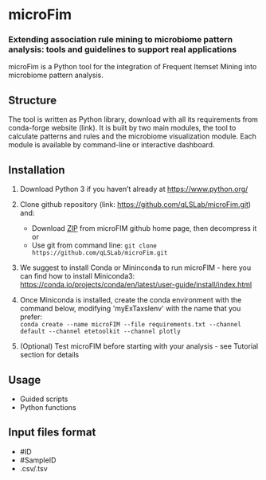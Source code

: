 # microFim
### Extending association rule mining to microbiome pattern analysis: tools and guidelines to support real applications
microFim is a Python tool for the integration of Frequent Itemset Mining into microbiome pattern analysis.

## Structure
The tool is written as Python library, download with all its requirements from conda-forge website (link). 
It is built by two main modules, the tool to calculate patterns and rules and the microbiome visualization module.
Each module is available by command-line or interactive dashboard.

## Installation
1. Download Python 3 if you haven’t already at https://www.python.org/
2. Clone github repository (link: https://github.com/qLSLab/microFim.git) and:
    * Download [ZIP](https://github.com/qLSLab/microFim/archive/refs/heads/master.zip) from microFIM github home page, then decompress it\
    or 
    * Use git from command line: `git clone https://github.com/qLSLab/microFim.git`

3. We suggest to install Conda or Mininconda to run microFIM - here you can find how to install Miniconda3: https://conda.io/projects/conda/en/latest/user-guide/install/index.html

4. Once Miniconda is installed, create the conda environment with the command below, modifying 'myExTaxsIenv' with the name that you prefer: \
`conda create --name microFIM --file requirements.txt --channel default --channel etetoolkit --channel plotly`

5. (Optional) Test microFIM before starting with your analysis - see Tutorial section for details

## Usage
* Guided scripts
* Python functions

## Input files format
* #ID
* #SampleID
* .csv/.tsv
